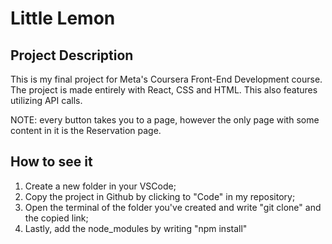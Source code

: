 # Little Lemon

## Project Description
This is my final project for Meta's Coursera Front-End Development course.<br/>
The project is made entirely with React, CSS and HTML. This also features utilizing API calls.

NOTE: every button takes you to a page, however the only page with some content in it is the Reservation page.

## How to see it

1. Create a new folder in your VSCode;
2. Copy the project in Github by clicking to "Code" in my repository;
3. Open the terminal of the folder you've created and write "git clone" and the copied link;
4. Lastly, add the node_modules by writing "npm install"

